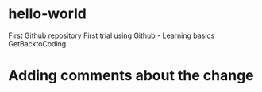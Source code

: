 # hello-world
First Github repository
First trial using Github - Learning basics
GetBacktoCoding
# Adding comments about the change
